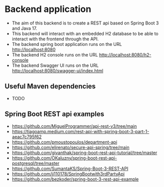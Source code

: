 # Backend application
- The aim of this backend is to create a REST api based on Spring Boot 3 and Java 17.
- This backend will interact with an embedded H2 database to be able to interact with the frontend through the API.
- The backend spring boot application runs on the URL [http://localhost:8080](http://localhost:8080)
- The backend H2 console runs on the URL [http://localhost:8080/h2-console](http://localhost:8080/h2-console)
- The backend Swagger UI runs on the URL [http://localhost:8080/swagger-ui/index.html](http://localhost:8080/swagger-ui/index.html)


## Useful Maven dependencies
- TODO

## Spring Boot REST api examples
- https://github.com/MiguelProgrammer/api-rest-v3/tree/main
- https://tiagoamp.medium.com/rest-api-with-spring-boot-3-part-1-aeac7c795f62
- https://github.com/pmoustopoulos/department-api
- https://github.com/elirenato/secure-api-spring/tree/main
- https://github.com/givanthak/spring-boot-rest-api-tutorial/tree/master
- https://github.com/OKaluzny/spring-boot-rest-api-postgresql/tree/master
- https://github.com/SumantaKS/Spring-Boot-3-REST-API
- https://github.com/jj110178/SpringBootwith3rdPartyApi
- https://github.com/bezkoder/spring-boot-3-rest-api-example